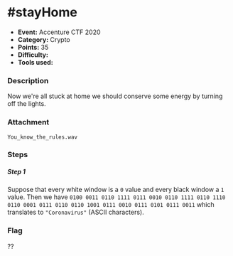 # \#stayHome

* **Event:** Accenture CTF 2020
* **Category:** Crypto  
* **Points:** 35  
* **Difficulty:** 
* **Tools used:** 

### Description

Now we're all stuck at home we should conserve some energy by turning off the lights.

### Attachment

`You_know_the_rules.wav`

### Steps

##### Step 1

Suppose that every white window is a `0` value and every black window a `1` value. Then we have `0100 0011 0110 1111 0111 0010 0110 1111 0110 1110 0110 0001 0111 0110 0110 1001 0111 0010 0111 0101 0111 0011` which translates to `"Coronavirus"` (ASCII characters).

### Flag

??
